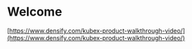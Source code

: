 # Welcome

[https://www.densify.com/kubex-product-walkthrough-video/](https://www.densify.com/kubex-product-walkthrough-video/)
